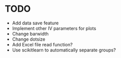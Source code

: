 TODO
====

- Add data save feature
- Implement other IV parameters for plots
- Change barwidth
- Change dotsize
- Add Excel file read function?
- Use scikitlearn to automatically separate groups?
